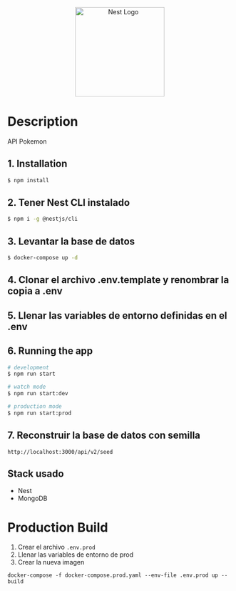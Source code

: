 <p align="center">
  <a href="http://nestjs.com/" target="blank"><img src="https://nestjs.com/img/logo-small.svg" width="200" alt="Nest Logo" /></a>
</p>


# Description

API Pokemon

## 1. Installation

```bash
$ npm install
```
## 2. Tener Nest CLI instalado
```bash
$ npm i -g @nestjs/cli
```
## 3. Levantar la base de datos
```bash
$ docker-compose up -d
```
## 4. Clonar el archivo __.env.template__ y renombrar la copia a __.env__

## 5. Llenar las variables de entorno definidas en el __.env__

## 6. Running the app

```bash
# development
$ npm run start

# watch mode
$ npm run start:dev

# production mode
$ npm run start:prod
```

## 7. Reconstruir la base de datos con semilla
```
http://localhost:3000/api/v2/seed   
```
## Stack usado
* Nest
* MongoDB

# Production Build
1. Crear el archivo ```.env.prod```
2. Llenar las variables de entorno de prod
3. Crear la nueva imagen 
```
docker-compose -f docker-compose.prod.yaml --env-file .env.prod up --build
```




